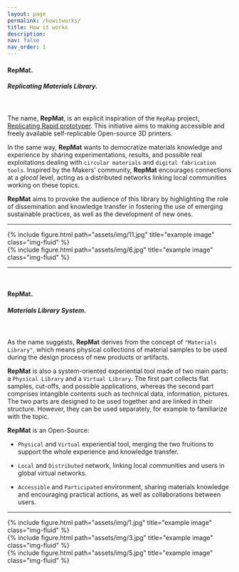 ```yaml
---
layout: page
permalink: /howitworks/
title: How it works
description:
nav: false
nav_order: 1
---
```


<h4>RepMat.</h4>
<h5><i><b>Rep</b>licating <b>Mat</b>erials Library.</i></h5>
<br>

The name, <b>RepMat</b>, is an explicit inspiration of the `RepRap` project, [Replicating Rapid prototyper](https://reprap.org/wiki/RepRap). This initiative aims to making accessible and freely available self-replicable Open-source 3D printers.

In the same way, <b>RepMat</b> wants to democratize materials knowledge and experience by sharing experimentations, results, and possible real exploitations dealing with `circular materials` and `digital fabrication tools`. Inspired by the Makers' community, <b>RepMat</b> encourages connections at a <i>glocal</i> level, acting as a distributed networks linking local communities working on these topics.

<b>RepMat</b> aims to provoke the audience of this library by highlighting the role of dissemination and knowledge transfer in fostering the use of emerging sustainable practices, as well as the development of new ones.

<hr>
<div class="row justify-content-sm-center">
<div class="col-sm-4 mt-3 mt-md-0">
      {% include figure.html path="assets/img/11.jpg" title="example image" class="img-fluid" %}
    </div>
<div class="col-sm-8 mt-3 mt-md-0">
        {% include figure.html path="assets/img/6.jpg" title="example image" class="img-fluid" %}
    </div>
</div>
<hr>

<br>
<h4>RepMat.</h4>
<h5><i>Materials Library <b>System</b>.</i></h5>
<br>

As the name suggests, <b>RepMat</b> derives from the concept of `"Materials Library"`, which means physical collections of material samples to be used during the design process of new products or artifacts.

<b>RepMat</b> is also a system-oriented experiential tool made of two main parts: a `Physical Library` and a `Virtual Library`. The first part collects flat samples, cut-offs, and possible applications, whereas the second part comprises intangible contents such as technical data, information, pictures. The two parts are designed to be used together and are linked in their structure. However, they can be used separately, for example to familiarize with the topic.

<b>RepMat</b> is an Open-Source:
* `Physical` and `Virtual` experiential tool, merging the two fruitions to support the whole experience and knowledge transfer.
- `Local` and `Distributed` network, linking local communities and users in global virtual networks.
+ `Accessible` and `Participated` environment, sharing materials knowledge and encouraging practical actions, as well as collaborations between users.

<hr>
<div class="row">
    <div class="col-sm mt-3 mt-md-0">
        {% include figure.html path="assets/img/1.jpg" title="example image" class="img-fluid" %}
    </div>
    <div class="col-sm mt-3 mt-md-0">
        {% include figure.html path="assets/img/3.jpg" title="example image" class="img-fluid" %}
    </div>
    <div class="col-sm mt-3 mt-md-0">
        {% include figure.html path="assets/img/5.jpg" title="example image" class="img-fluid" %}
    </div>
</div>
